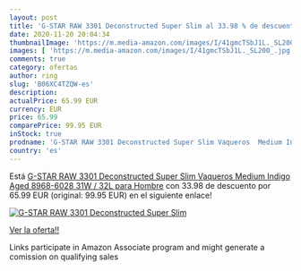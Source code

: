 ```yaml
---
layout: post
title: 'G-STAR RAW 3301 Deconstructed Super Slim al 33.98 % de descuento'
date: 2020-11-20 20:04:34
thumbnailImage: 'https://m.media-amazon.com/images/I/41gmcTSbJ1L._SL200_.jpg'
images: [ 'https://m.media-amazon.com/images/I/41gmcTSbJ1L._SL200_.jpg' ]
comments: true
category: ofertas
author: ring
slug: 'B06XC4TZQW-es'
description:
actualPrice: 65.99 EUR
currency: EUR
price: 65.99
comparePrice: 99.95 EUR
inStock: true
prodname: 'G-STAR RAW 3301 Deconstructed Super Slim Vaqueros  Medium Indigo Aged 8968-6028  31W / 32L para Hombre'
country: 'es'
---
```


Está [G-STAR RAW 3301 Deconstructed Super Slim Vaqueros  Medium Indigo Aged 8968-6028  31W / 32L para Hombre](https://www.amazon.es/dp/B06XC4TZQW/?tag=tolees-21) con 33.98 de descuento por 65.99 EUR (original: 99.95 EUR) en el siguiente enlace!

[![G-STAR RAW 3301 Deconstructed Super Slim](https://m.media-amazon.com/images/I/41gmcTSbJ1L._SL200_.jpg)](https://www.amazon.es/dp/B06XC4TZQW/?tag=tolees-21)

[Ver la oferta!!](https://www.amazon.es/dp/B06XC4TZQW/?tag=tolees-21)

Links participate in Amazon Associate program and might generate a comission on qualifying sales


